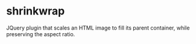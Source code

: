 shrinkwrap
==========

JQuery plugin that scales an HTML image to fill its parent container, while preserving the aspect ratio.
